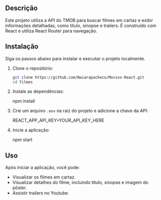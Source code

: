 ## Descrição

Este projeto utiliza a API do TMDB para buscar filmes em cartaz e exibir informações detalhadas, como título, sinopse e trailers. É construído com React e utiliza React Router para navegação.

## Instalação

Siga os passos abaixo para instalar e executar o projeto localmente.

1. Clone o repositório:

   ```sh
   git clone https://github.com/Naiarapacheco/Movies-React.git
   cd filmes

2. Instale as dependências:
    
    npm install

3. Crie um arquivo `.env` na raiz do projeto e adicione a chave da API:

    REACT_APP_API_KEY=YOUR_API_KEY_HERE

4. Inicie a aplicação:

    npm start

## Uso

Após iniciar a aplicação, você pode:
    <ul>
        <li>Visualizar os filmes em cartaz.</li>
        <li>Visualizar detalhes do filme, incluindo título, sinopse e imagem do pôster.
        <li>Assistir trailers no Youtube.</li>
    </ul>
